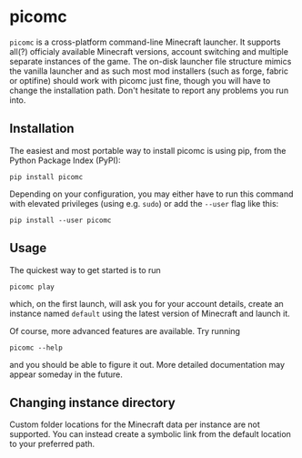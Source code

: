 picomc
====

`picomc` is a cross-platform command-line Minecraft launcher. It supports
all(?) officialy available Minecraft versions, account switching and
multiple separate instances of the game. The on-disk launcher file
structure mimics the vanilla launcher and as such most mod installers
(such as forge, fabric or optifine) should work with picomc just fine,
though you will have to change the installation path.
Don't hesitate to report any problems you run into.

Installation
---

The easiest and most portable way to install picomc is using pip, from the
Python Package Index (PyPI):

```
pip install picomc
```

Depending on your configuration, you may either have to run this command
with elevated privileges (using e.g. `sudo`) or add the `--user` flag like this:

```
pip install --user picomc
```

Usage
---

The quickest way to get started is to run

```
picomc play
```

which, on the first launch, will ask you for your account details,
create an instance named `default` using the latest version of Minecraft
and launch it.

Of course, more advanced features are available. Try running

```
picomc --help
```

and you should be able to figure it out. More detailed documentation
may appear someday in the future.

Changing instance directory
---

Custom folder locations for the Minecraft data per instance are not supported. You can instead create a symbolic link from the default location to your preferred path.
